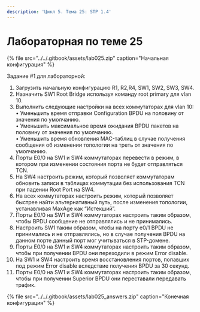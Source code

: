 ```yaml
---
description: 'Цикл 5. Тема 25: STP 1.4'
---
```


# Лабораторная по теме 25

{% file src="../../.gitbook/assets/lab025.zip" caption="Начальная конфигурация" %}

Задание \#1 для лабораторной:  
1. Загрузить начальную конфигурацию R1, R2,R4, SW1, SW2, SW3, SW4.  
2. Назначить SW1 Root Bridge используя команду root primary для vlan 10.  
3. Выполнить следующие настройки на всех коммутаторах для vlan 10:  
• Уменьшить время отправки Сonfiguration BPDU на половину от значения по умолчанию.  
• Уменьшить максимальное время ожидания BPDU пакетов на половину от значения по умолчанию.  
• Уменьшить время обновления MAC-таблиц в случае получения сообщения об изменении топологии на треть от значения по умолчанию.  
4. Порты E0/0 на SW1 и SW4 коммутаторах перевести в режим, в котором при изменении состояния порта не будет отправляться TCN.  
5. На SW4 настроить режим, который позволяет коммутаторам обновить записи в таблицах коммутации без использования TCN при падении Root Port на SW4.  
6. На всех коммутаторах настроить режим, который позволяет быстрее найти альтернативный путь, после изменения топологии, устанавливая MaxAge как “Истекший”.  
7. Порты E0/0 на SW1 и SW4 коммутаторах настроить таким образом, чтобы BPDU сообщение не отправлялись и не принимались.  
8. Настроить SW1 таким образом, чтобы на порту e0/1 BPDU не принимались и не отправлялись, но в случае получения BPDU на данном порте данный порт мог учитываться в STP-домене.  
9. Порты E0/0 на SW1 и SW4 коммутаторах настроить таким образом, чтобы при получении BPDU они переходили в режим Error disable.  
10. На SW1 и SW4 настроить время восстановления портов, попавших под режим Error disable вследствие получения BPDU за 30 секунд.  
11. Порты E0/0 на SW1 и SW4 коммутаторах настроить таким образом, чтобы при получении Superior BPDU они переставали передавать трафик.

{% file src="../../.gitbook/assets/lab025\_answers.zip" caption="Конечная конфигурация" %}

